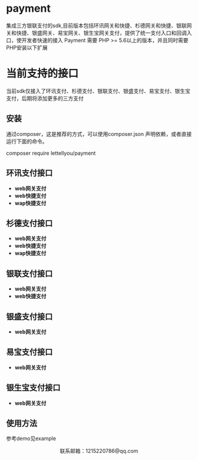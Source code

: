 # payment
集成三方银联支付的sdk,目前版本包括环讯网关和快捷、杉德网关和快捷、银联网关和快捷、银盛网关、易宝网关、银生宝网关支付，提供了统一支付入口和回调入口，使开发者快速的接入
Payment 需要 PHP &gt;= 5.6以上的版本，并且同时需要PHP安装以下扩展

# 当前支持的接口
当前sdk仅接入了环讯支付、杉德支付、银联支付、银盛支付、易宝支付、银生宝支付，后期将添加更多的三方支付

## 安装

通过composer，这是推荐的方式，可以使用composer.json 声明依赖，或者直接运行下面的命令。

composer require lettellyou/payment

## 环讯支付接口

* **web网关支付**
* **web快捷支付**
* **wap快捷支付**

## 杉德支付接口

* **web网关支付**
* **web快捷支付**
* **wap快捷支付**

## 银联支付接口

* **web网关支付**
* **web快捷支付**

## 银盛支付接口

* **web网关支付**

## 易宝支付接口

* **web网关支付**

## 银生宝支付接口

* **web网关支付**

## 使用方法
参考demo见example

<p align="center">
    <p align="center">联系邮箱：1215220786@qq.com</p>
</p>
